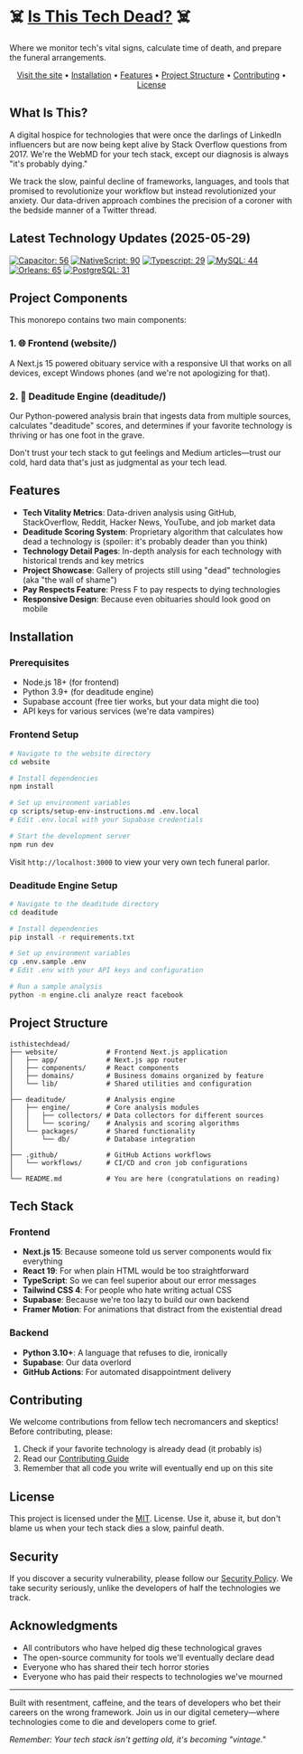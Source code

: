 # ☠️ [Is This Tech Dead?](https://www.isthistechdead.com) ☠️

Where we monitor tech's vital signs, calculate time of death, and prepare the funeral arrangements.

<p align="center">
  <a href="https://www.isthistechdead.com">Visit the site</a> •
  <a href="#installation">Installation</a> •
  <a href="#features">Features</a> •
  <a href="#project-structure">Project Structure</a> •
  <a href="#contributing">Contributing</a> •
  <a href="#license">License</a>
</p>

## What Is This?

A digital hospice for technologies that were once the darlings of LinkedIn influencers but are now being kept alive by Stack Overflow questions from 2017. We're the WebMD for your tech stack, except our diagnosis is always "it's probably dying."

We track the slow, painful decline of frameworks, languages, and tools that promised to revolutionize your workflow but instead revolutionized your anxiety. Our data-driven approach combines the precision of a coroner with the bedside manner of a Twitter thread.

## Latest Technology Updates (2025-05-29)

[![Capacitor: 56](https://img.shields.io/badge/Capacitor-56%25-yellow?style=flat-square)](https://www.isthistechdead.com/capacitor) [![NativeScript: 90](https://img.shields.io/badge/NativeScript-90%25-red?style=flat-square)](https://www.isthistechdead.com/nativescript) [![Typescript: 29](https://img.shields.io/badge/Typescript-29%25-brightgreen?style=flat-square)](https://www.isthistechdead.com/typescript) [![MySQL: 44](https://img.shields.io/badge/MySQL-44%25-green?style=flat-square)](https://www.isthistechdead.com/mysql) [![Orleans: 65](https://img.shields.io/badge/Orleans-65%25-yellow?style=flat-square)](https://www.isthistechdead.com/orleans) [![PostgreSQL: 31](https://img.shields.io/badge/PostgreSQL-31%25-green?style=flat-square)](https://www.isthistechdead.com/postgresql) 
## Project Components

This monorepo contains two main components:

### 1. 🌐 Frontend (website/)

A Next.js 15 powered obituary service with a responsive UI that works on all devices, except Windows phones (and we're not apologizing for that).

### 2. 🧠 Deaditude Engine (deaditude/)

Our Python-powered analysis brain that ingests data from multiple sources, calculates "deaditude" scores, and determines if your favorite technology is thriving or has one foot in the grave.

Don't trust your tech stack to gut feelings and Medium articles—trust our cold, hard data that's just as judgmental as your tech lead.

## Features

- **Tech Vitality Metrics**: Data-driven analysis using GitHub, StackOverflow, Reddit, Hacker News, YouTube, and job market data
- **Deaditude Scoring System**: Proprietary algorithm that calculates how dead a technology is (spoiler: it's probably deader than you think)
- **Technology Detail Pages**: In-depth analysis for each technology with historical trends and key metrics
- **Project Showcase**: Gallery of projects still using "dead" technologies (aka "the wall of shame")
- **Pay Respects Feature**: Press F to pay respects to dying technologies
- **Responsive Design**: Because even obituaries should look good on mobile

## Installation

### Prerequisites

- Node.js 18+ (for frontend)
- Python 3.9+ (for deaditude engine)
- Supabase account (free tier works, but your data might die too)
- API keys for various services (we're data vampires)

### Frontend Setup

```bash
# Navigate to the website directory
cd website

# Install dependencies
npm install

# Set up environment variables
cp scripts/setup-env-instructions.md .env.local
# Edit .env.local with your Supabase credentials

# Start the development server
npm run dev
```

Visit `http://localhost:3000` to view your very own tech funeral parlor.

### Deaditude Engine Setup

```bash
# Navigate to the deaditude directory
cd deaditude

# Install dependencies
pip install -r requirements.txt

# Set up environment variables
cp .env.sample .env
# Edit .env with your API keys and configuration

# Run a sample analysis
python -m engine.cli analyze react facebook
```

## Project Structure

```
isthistechdead/
├── website/            # Frontend Next.js application
│   ├── app/            # Next.js app router
│   ├── components/     # React components
│   ├── domains/        # Business domains organized by feature
│   └── lib/            # Shared utilities and configuration
│
├── deaditude/          # Analysis engine
│   ├── engine/         # Core analysis modules
│   │   ├── collectors/ # Data collectors for different sources
│   │   └── scoring/    # Analysis and scoring algorithms
│   └── packages/       # Shared functionality
│       └── db/         # Database integration
│
├── .github/            # GitHub Actions workflows
│   └── workflows/      # CI/CD and cron job configurations
│
└── README.md           # You are here (congratulations on reading)
```

## Tech Stack

### Frontend
- **Next.js 15**: Because someone told us server components would fix everything
- **React 19**: For when plain HTML would be too straightforward
- **TypeScript**: So we can feel superior about our error messages
- **Tailwind CSS 4**: For people who hate writing actual CSS
- **Supabase**: Because we're too lazy to build our own backend
- **Framer Motion**: For animations that distract from the existential dread

### Backend
- **Python 3.10+**: A language that refuses to die, ironically
- **Supabase**: Our data overlord
- **GitHub Actions**: For automated disappointment delivery

## Contributing

We welcome contributions from fellow tech necromancers and skeptics! Before contributing, please:

1. Check if your favorite technology is already dead (it probably is)
2. Read our [Contributing Guide](./CONTRIBUTING.md)
3. Remember that all code you write will eventually end up on this site

## License

This project is licensed under the [MIT](./LICENSE). License. Use it, abuse it, but don't blame us when your tech stack dies a slow, painful death.

## Security

If you discover a security vulnerability, please follow our [Security Policy](./SECURITY.md). We take security seriously, unlike the developers of half the technologies we track.

## Acknowledgments

- All contributors who have helped dig these technological graves
- The open-source community for tools we'll eventually declare dead
- Everyone who has shared their tech horror stories
- Everyone who has paid their respects to technologies we've mourned

---

Built with resentment, caffeine, and the tears of developers who bet their careers on the wrong framework. Join us in our digital cemetery—where technologies come to die and developers come to grief.

*Remember: Your tech stack isn't getting old, it's becoming "vintage."*
